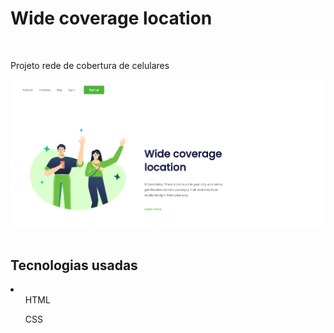 <h1>Wide coverage location</h1>
<br>
<p>Projeto rede de cobertura de celulares</p>
<div>
    <img src="./img/Wide Location.png" alt="Foto-WideLocation-website">
</div>
<br>
<h2>Tecnologias usadas</h2>
<li>
    <ul>HTML</ul>
    <ul>CSS</ul>
</li>
